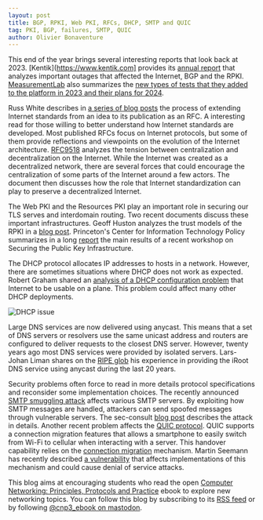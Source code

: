 ```yaml
---
layout: post
title: BGP, RPKI, Web PKI, RFCs, DHCP, SMTP and QUIC
tag: PKI, BGP, failures, SMTP, QUIC
author: Olivier Bonaventure
---
```



This end of the year brings several interesting reports that look back at 2023. [Kentik](https://www.kentik.com] provides its [annual report](https://www.kentik.com/blog/a-year-in-internet-analysis-2023/) that analyzes important outages that affected the Internet, BGP and the RPKI. [MeasurementLab](https://www.measurementlab.net) also summarizes the [new types of tests that they added to the platform in 2023 and their plans for 2024](https://www.measurementlab.net/blog/end-of-year-letter-2023/).

Russ White describes in [a series of blog posts](https://www.measurementlab.net/blog/end-of-year-letter-2023/) the process of extending Internet standards from an idea to its publication as an RFC. A interesting read for those willing to better understand how Internet standards are developed. Most published RFCs focus on Internet protocols, but some of them provide reflections and viewpoints on the evolution of the Internet architecture. [RFC9518](https://www.rfc-editor.org/rfc/rfc9518.html) analyzes the tension between centralization and decentralization on the Internet. While the Internet was created as a decentralized network, there are several forces that could encourage the centralization of some parts of the Internet around a few actors. The document then discusses how the role that Internet standardization can play to preserve a decentralized Internet.

The Web PKI and the Resources PKI play an important role in securing our TLS serves and interdomain routing. Two recent documents discuss these important infrastructures. Geoff Huston analyzes the trust models of the RPKI in a [blog post](https://labs.ripe.net/author/gih/models-of-trust-for-the-rpki/). Princeton's Center for Information Technology Policy summarizes in a long [report](https://citpsite.s3.amazonaws.com/Securing+Public+Key+Infrastructure+Report.pdf) the main results of a recent workshop on Securing the Public Key Infrastructure.

The DHCP protocol allocates IP addresses to hosts in a network. However, there are sometimes situations where DHCP does not work as expected. Robert Graham shared an [analysis of a DHCP configuration problem](https://x.com/erratarob/status/1739132876732674539?s=61&t=tP_GnIXAFXsfnvztGctEig) that Internet to be usable on a plane. This problem could affect many other DHCP deployments.

![DHCP issue]({{site.baseurl}}/images/x-dhcp.png)

Large DNS services are now delivered using anycast. This means that a set of DNS servers or resolvers use the same unicast address and routers are configured to deliver requests to the closest DNS server. However, twenty years ago most DNS services were provided by isolated servers. Lars-Johan Liman shares on the [RIPE glob](https://labs.ripe.net/author/liman/anycast-dns-for-the-iroot-service-20-years-of-100-availability/) his experience in providing the iRoot DNS service using anycast during the last 20 years.

Security problems often force to read in more details protocol specifications and reconsider some implementation choices. The recently announced [SMTP smuggling attack](https://sec-consult.com/blog/detail/smtp-smuggling-spoofing-e-mails-worldwide/) affects various SMTP servers. By exploiting how SMTP messages are handled, attackers can send spoofed messages through vulnerable servers. The sec-consult [blog post](https://sec-consult.com/blog/detail/smtp-smuggling-spoofing-e-mails-worldwide/) describes the attack in details. Another recent problem affects the [QUIC protocol](https://www.rfc-editor.org/rfc/rfc9000.html). QUIC supports a connection migration features that allows a smartphone to easily switch from Wi-Fi to cellular when interacting with a server. This handover capability relies on the [connection migration](https://www.rfc-editor.org/rfc/rfc9000.html#name-connection-migration) mechanism. Martin Seemann has recently described [a vulnerability](https://seemann.io/posts/2023-12-18-exploiting-quics-path-validation/) that affects implementations of this mechanism and could cause denial of service attacks.



This blog aims at encouraging students who read the open [Computer Networking: Principles, Protocols and Practice](https://www.computer-networking.info) ebook to explore new networking topics. You can follow this blog by subscribing to its [RSS feed](http://blog.computer-networking.info/feed.xml) or by following [@cnp3_ebook on mastodon](https://mastodon.acm.org/@cnp3_ebook). 